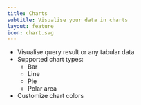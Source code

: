```yaml
---
title: Charts
subtitle: Visualise your data in charts
layout: feature
icon: chart.svg
---
```


* Visualise query result or any tabular data
* Supported chart types:
  * Bar
  * Line
  * Pie
  * Polar area
* Customize chart colors
